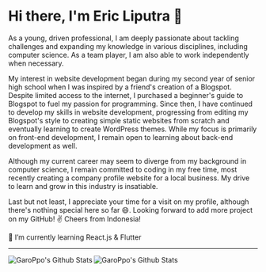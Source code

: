 # Hi there, I'm Eric Liputra 👋

As a young, driven professional, I am deeply passionate about tackling challenges and expanding my knowledge in various disciplines, including computer science. As a team player, I am also able to work independently when necessary.

My interest in website development began during my second year of senior high school when I was inspired by a friend's creation of a Blogspot. Despite limited access to the internet, I purchased a beginner's guide to Blogspot to fuel my passion for programming. Since then, I have continued to develop my skills in website development, progressing from editing my Blogspot's style to creating simple static websites from scratch and eventually learning to create WordPress themes. While my focus is primarily on front-end development, I remain open to learning about back-end development as well.

Although my current career may seem to diverge from my background in computer science, I remain committed to coding in my free time, most recently creating a company profile website for a local business. My drive to learn and grow in this industry is insatiable.

Last but not least, I appreciate your time for a visit on my profile, although there's nothing special here so far 😄. Looking forward to add more project on my GitHub! ✌️ Cheers from Indonesia!

🌱 I’m currently learning React.js & Flutter

---

<img align="left" alt="GaroPpo's Github Stats" src="https://github-readme-stats.vercel.app/api?username=GaroPpo&show_icons=true" />
<img align="left" alt="GaroPpo's Github Stats" src="https://github-readme-stats.vercel.app/api/top-langs/?username=GaroPpo" /
